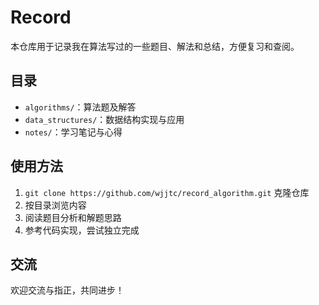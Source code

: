 # Record

本仓库用于记录我在算法写过的一些题目、解法和总结，方便复习和查阅。

## 目录

- `algorithms/`：算法题及解答
- `data_structures/`：数据结构实现与应用
- `notes/`：学习笔记与心得

## 使用方法

1. `git clone https://github.com/wjjtc/record_algorithm.git` 克隆仓库
2. 按目录浏览内容
3. 阅读题目分析和解题思路
4. 参考代码实现，尝试独立完成

## 交流

欢迎交流与指正，共同进步！